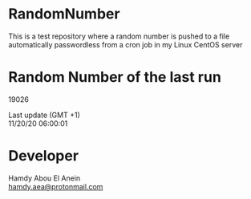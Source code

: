 # RandomNumber    
This is a test repository where a random number is pushed to a file automatically passwordless from a cron job in my Linux CentOS server    
# Random Number of the last run   
19026
      
Last update (GMT +1)    
11/20/20 06:00:01
# Developer    
Hamdy Abou El Anein   
hamdy.aea@protonmail.com
